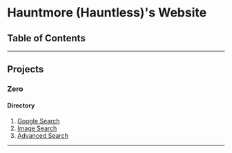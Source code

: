 # Hauntmore (Hauntless)'s Website

## Table of Contents

------------------------------------------------------------------

## Projects

### Zero

#### Directory

1. [Google Search](https://hauntmore.github.io/projects/search/index.html)
2. [Image Search](https://hauntmore.github.io/projects/search/image_search.html)
3. [Advanced Search](https://hauntmore.github.io/projects/search/advanced_search.html)

------------------------------------------------------------------
